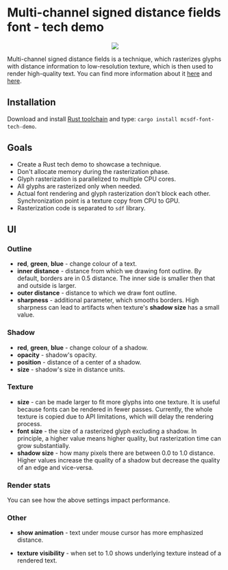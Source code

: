 # Multi-channel signed distance fields font - tech demo

<p align="center">
  <img src="demo.png" />
</p>

Multi-channel signed distance fields is a technique, which rasterizes glyphs with distance information to low-resolution texture, which is then used to render high-quality text. You can find more information about it [here](https://steamcdn-a.akamaihd.net/apps/valve/2007/SIGGRAPH2007_AlphaTestedMagnification.pdf) and [here](https://dspace.cvut.cz/bitstream/handle/10467/62770/F8-DP-2015-Chlumsky-Viktor-thesis.pdf).

## Installation

Download and install [Rust toolchain](https://rustup.rs/) and type: `cargo install mcsdf-font-tech-demo`.

## Goals

- Create a Rust tech demo to showcase a technique.
- Don't allocate memory during the rasterization phase.
- Glyph rasterization is parallelized to multiple CPU cores.
- All glyphs are rasterized only when needed.
- Actual font rendering and glyph rasterization don't block each other. Synchronization point is a texture copy from CPU to GPU.
- Rasterization code is separated to `sdf` library.

## UI

### Outline

- **red**, **green**, **blue** - change colour of a text.
- **inner distance** - distance from which we drawing font outline. By default, borders are in 0.5 distance. The inner side is smaller then that and outside is larger.
- **outer distance** - distance to which we draw font outline.
- **sharpness** - additional parameter, which smooths borders. High sharpness can lead to artifacts when texture's **shadow size** has a small value.

### Shadow

- **red**, **green**, **blue** - change colour of a shadow.
- **opacity** - shadow's opacity.
- **position** - distance of a center of a shadow.
- **size** - shadow's size in distance units.

### Texture

- **size** - can be made larger to fit more glyphs into one texture. It is useful because fonts can be rendered in fewer passes. Currently, the whole texture is copied due to API limitations, which will delay the rendering process.
- **font size** - the size of a rasterized glyph excluding a shadow. In principle, a higher value means higher quality, but rasterization time can grow substantially.
- **shadow size** - how many pixels there are between 0.0 to 1.0 distance. Higher values increase the quality of a shadow but decrease the quality of an edge and vice-versa.

### Render stats

You can see how the above settings impact performance.

### Other

- **show animation** - text under mouse cursor has more emphasized distance.

- **texture visibility** - when set to 1.0 shows underlying texture instead of a rendered text.
